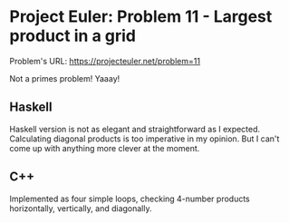 # Project Euler: Problem 11 - Largest product in a grid

Problem's URL: https://projecteuler.net/problem=11

Not a primes problem! Yaaay!

## Haskell

Haskell version is not as elegant and straightforward as I expected.
Calculating diagonal products is too imperative in my opinion. But I can't
come up with anything more clever at the moment.

## C++

Implemented as four simple loops, checking 4-number products horizontally,
vertically, and diagonally.